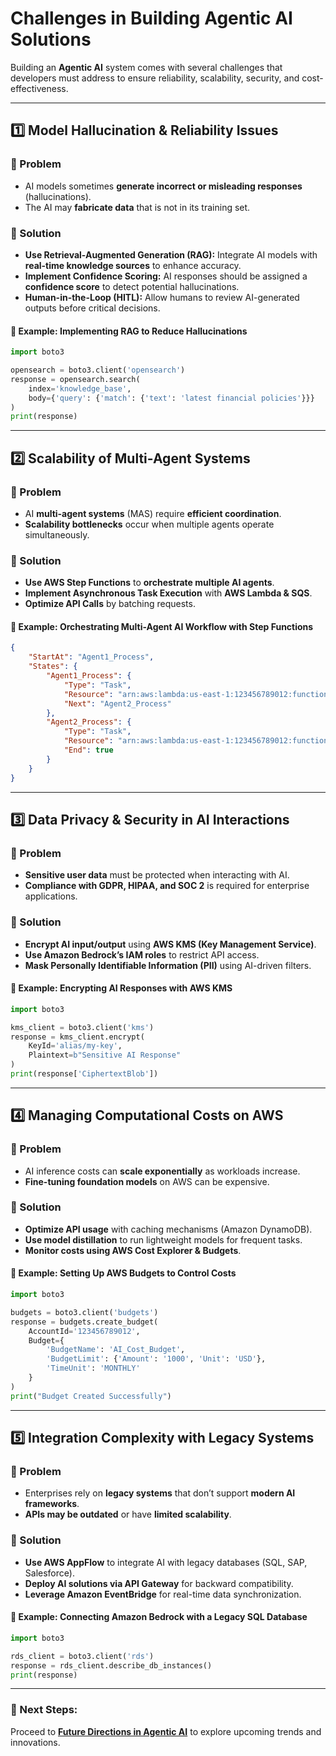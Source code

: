 # Challenges in Building Agentic AI Solutions

Building an **Agentic AI** system comes with several challenges that developers must address to ensure reliability, scalability, security, and cost-effectiveness.

---

## 1️⃣ Model Hallucination & Reliability Issues
### 🔹 Problem
- AI models sometimes **generate incorrect or misleading responses** (hallucinations).
- The AI may **fabricate data** that is not in its training set.

### 🔹 Solution
- **Use Retrieval-Augmented Generation (RAG):** Integrate AI models with **real-time knowledge sources** to enhance accuracy.
- **Implement Confidence Scoring:** AI responses should be assigned a **confidence score** to detect potential hallucinations.
- **Human-in-the-Loop (HITL):** Allow humans to review AI-generated outputs before critical decisions.

#### 📌 Example: Implementing RAG to Reduce Hallucinations
```python
import boto3

opensearch = boto3.client('opensearch')
response = opensearch.search(
    index='knowledge_base',
    body={'query': {'match': {'text': 'latest financial policies'}}}
)
print(response)
```

---

## 2️⃣ Scalability of Multi-Agent Systems
### 🔹 Problem
- AI **multi-agent systems** (MAS) require **efficient coordination**.
- **Scalability bottlenecks** occur when multiple agents operate simultaneously.

### 🔹 Solution
- **Use AWS Step Functions** to **orchestrate multiple AI agents**.
- **Implement Asynchronous Task Execution** with **AWS Lambda & SQS**.
- **Optimize API Calls** by batching requests.

#### 📌 Example: Orchestrating Multi-Agent AI Workflow with Step Functions
```json
{
    "StartAt": "Agent1_Process",
    "States": {
        "Agent1_Process": {
            "Type": "Task",
            "Resource": "arn:aws:lambda:us-east-1:123456789012:function:Agent1",
            "Next": "Agent2_Process"
        },
        "Agent2_Process": {
            "Type": "Task",
            "Resource": "arn:aws:lambda:us-east-1:123456789012:function:Agent2",
            "End": true
        }
    }
}
```

---

## 3️⃣ Data Privacy & Security in AI Interactions
### 🔹 Problem
- **Sensitive user data** must be protected when interacting with AI.
- **Compliance with GDPR, HIPAA, and SOC 2** is required for enterprise applications.

### 🔹 Solution
- **Encrypt AI input/output** using **AWS KMS (Key Management Service)**.
- **Use Amazon Bedrock’s IAM roles** to restrict API access.
- **Mask Personally Identifiable Information (PII)** using AI-driven filters.

#### 📌 Example: Encrypting AI Responses with AWS KMS
```python
import boto3

kms_client = boto3.client('kms')
response = kms_client.encrypt(
    KeyId='alias/my-key',
    Plaintext=b"Sensitive AI Response"
)
print(response['CiphertextBlob'])
```

---

## 4️⃣ Managing Computational Costs on AWS
### 🔹 Problem
- AI inference costs can **scale exponentially** as workloads increase.
- **Fine-tuning foundation models** on AWS can be expensive.

### 🔹 Solution
- **Optimize API usage** with caching mechanisms (Amazon DynamoDB).
- **Use model distillation** to run lightweight models for frequent tasks.
- **Monitor costs using AWS Cost Explorer & Budgets**.

#### 📌 Example: Setting Up AWS Budgets to Control Costs
```python
import boto3

budgets = boto3.client('budgets')
response = budgets.create_budget(
    AccountId='123456789012',
    Budget={
        'BudgetName': 'AI_Cost_Budget',
        'BudgetLimit': {'Amount': '1000', 'Unit': 'USD'},
        'TimeUnit': 'MONTHLY'
    }
)
print("Budget Created Successfully")
```

---

## 5️⃣ Integration Complexity with Legacy Systems
### 🔹 Problem
- Enterprises rely on **legacy systems** that don’t support **modern AI frameworks**.
- **APIs may be outdated** or have **limited scalability**.

### 🔹 Solution
- **Use AWS AppFlow** to integrate AI with legacy databases (SQL, SAP, Salesforce).
- **Deploy AI solutions via API Gateway** for backward compatibility.
- **Leverage Amazon EventBridge** for real-time data synchronization.

#### 📌 Example: Connecting Amazon Bedrock with a Legacy SQL Database
```python
import boto3

rds_client = boto3.client('rds')
response = rds_client.describe_db_instances()
print(response)
```

---

### 🚀 Next Steps:
Proceed to **[Future Directions in Agentic AI](./06_future_directions.md)** to explore upcoming trends and innovations.
